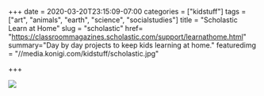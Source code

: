 +++
date = 2020-03-20T23:15:09-07:00
categories = ["kidstuff"]
tags = ["art", "animals", "earth", "science", "socialstudies"]
title = "Scholastic Learn at Home"
slug = "scholastic"
href= "https://classroommagazines.scholastic.com/support/learnathome.html"
summary="Day by day projects to keep kids learning at home."
featuredimg = "//media.konigi.com/kidstuff/scholastic.jpg"

+++

<img src="//media.konigi.com/kidstuff/scholastic.jpg" />

